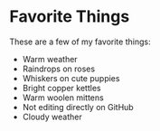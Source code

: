 # Favorite Things

These are a few of my favorite things:
- Warm weather
- Raindrops on roses
- Whiskers on cute puppies
- Bright copper kettles
- Warm woolen mittens
- Not editing directly on GitHub
- Cloudy weather
